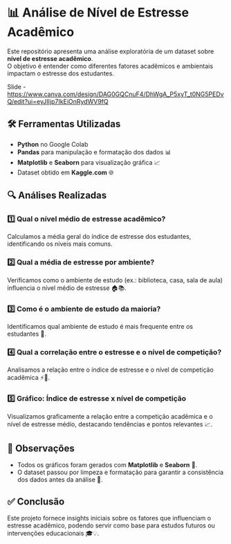# 📊 Análise de Nível de Estresse Acadêmico

Este repositório apresenta uma análise exploratória de um dataset sobre **nível de estresse acadêmico**.  
O objetivo é entender como diferentes fatores acadêmicos e ambientais impactam o estresse dos estudantes.

Slide - https://www.canva.com/design/DAG0GQCnuF4/DhWgA_P5xyT_t0NG5PEDvQ/edit?ui=eyJIIjp7IkEiOnRydWV9fQ

## 🛠️ Ferramentas Utilizadas

- **Python** no Google Colab
- **Pandas** para manipulação e formatação dos dados 📊  
- **Matplotlib** e **Seaborn** para visualização gráfica 📈  
- Dataset obtido em **Kaggle.com** 🌐

## 🔍 Análises Realizadas

### 1️⃣ Qual o nível médio de estresse acadêmico?

Calculamos a média geral do índice de estresse dos estudantes, identificando os níveis mais comuns.

### 2️⃣ Qual a média de estresse por ambiente?

Verificamos como o ambiente de estudo (ex.: biblioteca, casa, sala de aula) influencia o nível médio de estresse 🏠📚.

### 3️⃣ Como é o ambiente de estudo da maioria?

Identificamos qual ambiente de estudo é mais frequente entre os estudantes 🏫.

### 4️⃣ Qual a correlação entre o estresse e o nível de competição?

Analisamos a relação entre o índice de estresse e o nível de competição acadêmica ⚡🎯.

### 5️⃣ Gráfico: Índice de estresse x nível de competição

Visualizamos graficamente a relação entre a competição acadêmica e o nível de estresse médio, destacando tendências e pontos relevantes 📈.

## 📝 Observações

- Todos os gráficos foram gerados com **Matplotlib** e **Seaborn** 🎨.  
- O dataset passou por limpeza e formatação para garantir a consistência dos dados antes da análise 🧹.

## ✅ Conclusão

Este projeto fornece insights iniciais sobre os fatores que influenciam o estresse acadêmico, podendo servir como base para estudos futuros ou intervenções educacionais 🎓💡.

